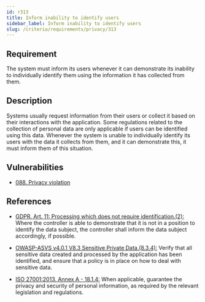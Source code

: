```yaml
---
id: r313
title: Inform inability to identify users
sidebar_label: Inform inability to identify users
slug: /criteria/requirements/privacy/313
---
```


## Requirement

The system must inform its users
whenever it can demonstrate its inability
to individually identify them
using the information
it has collected from them.

## Description

Systems usually request information
from their users or collect it based on
their interactions with the application.
Some regulations
related to the collection of personal data
are only applicable
if users can be identified
using this data.
Whenever the system
is unable to individually identify its users
with the data it collects from them,
and it can demonstrate this,
it must inform them of this situation.

## Vulnerabilities

- [088. Privacy violation](/criteria/vulnerabilities/088)

## References

- [GDPR. Art. 11: Processing which does not require identification.(2):](https://gdpr-info.eu/art-11-gdpr/)
Where the controller
is able to demonstrate that it is not in a position
to identify the data subject,
the controller shall inform the data subject accordingly,
if possible.

- [OWASP-ASVS v4.0.1 V8.3 Sensitive Private Data.(8.3.4):](https://owasp.org/www-pdf-archive/OWASP_Application_Security_Verification_Standard_4.0-en.pdf)
Verify that all sensitive data
created and processed by the application
has been identified,
and ensure that a policy is in place
on how to deal with sensitive data.

- [ISO 27001:2013. Annex A - 18.1.4:](https://www.iso.org/obp/ui/#iso:std:54534:en)
When applicable,
guarantee the privacy and security
of personal information,
as required by the relevant legislation
and regulations.
